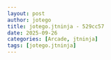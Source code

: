 ```yaml
---
layout: post
author: jotego
title: jotego.jtninja - 529cc57
date: 2025-09-26
categories: [Arcade, jtninja]
tags: [jotego.jtninja]
---
```



